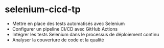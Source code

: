# selenium-cicd-tp

- Mettre en place des tests automatisés avec Selenium
- Configurer un pipeline CI/CD avec GitHub Actions
- Intégrer les tests Selenium dans le processus de déploiement continu
- Analyser la couverture de code et la qualité
